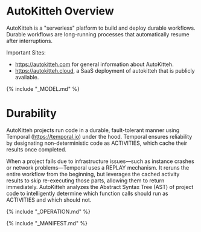 # AutoKitteh Overview

AutoKitteh is a "serverless" platform to build and deploy durable workflows.
Durable workflows are long-running processes that automatically resume after interruptions.

Important Sites:

- https://autokitteh.com for general information about AutoKitteh.
- https://autokitteh.cloud, a SaaS deployment of autokitteh that is publicly available.

{% include "_MODEL.md" %}

# Durability

AutoKitteh projects run code in a durable, fault-tolerant manner using Temporal (https://temporal.io) under the hood. Temporal ensures reliability by designating non-deterministic code as ACTIVITIES, which cache their results once completed.

When a project fails due to infrastructure issues—such as instance crashes or network problems—Temporal uses a REPLAY mechanism. It reruns the entire workflow from the beginning, but leverages the cached activity results to skip re-executing those parts, allowing them to return immediately.
AutoKitteh analyzes the Abstract Syntax Tree (AST) of project code to intelligently determine which function calls should run as ACTIVITIES and which should not.

{% include "_OPERATION.md" %}

{% include "_MANIFEST.md" %}
